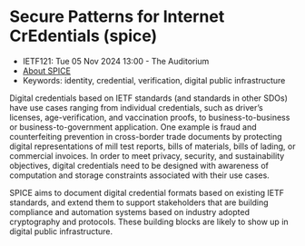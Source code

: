 # Secure Patterns for Internet CrEdentials (spice)
* <IETFschedule>IETF121: Tue 05 Nov 2024 13:00 - The Auditorium</IETFschedule>
* [About SPICE](https://datatracker.ietf.org/group/spice/about//)
* Keywords: identity, credential, verification, digital public infrastructure


Digital credentials based on IETF standards (and standards in other SDOs) have use cases ranging from individual credentials, such as driver’s licenses, age-verification, and vaccination proofs, to business-to-business or business-to-government application. One example is fraud and counterfeiting prevention in cross-border trade documents by protecting digital representations of mill test reports, bills of materials, bills of lading, or commercial invoices. In order to meet privacy, security, and sustainability objectives, digital credentials need to be designed with awareness of computation and storage constraints associated with their use cases.

SPICE aims to document digital credential formats based on existing IETF standards, and extend them to support stakeholders that are building compliance and automation systems based on industry adopted cryptography and protocols. These building blocks are likely to show up in digital public infrastructure.
    
    


